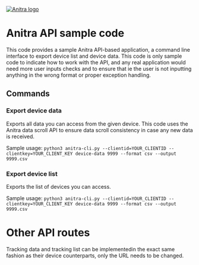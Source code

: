 
<a href="https://anitracking.com"><img src="https://anitracking.com/wp-content/uploads/2018/05/Anitrabiglogo-8-323x180.png" title="Anitra logo" alt="Anitra logo"></a>

# Anitra API sample code

This code provides a sample Anitra API-based application, a command line interface to export device list and device data. This code is only sample code to indicate how to work with the API, and any real application would need more user inputs checks and to ensure that ie the user is not inputting anything in the wrong format or proper exception handling.

## Commands

### Export device data
Exports all data you can access from the given device. This code uses the Anitra data scroll API to ensure data scroll consistency in case any new data is received.

Sample usage:
```python3 anitra-cli.py --clientid=YOUR_CLIENTID --clientkey=YOUR_CLIENT_KEY device-data 9999 --format csv --output 9999.csv```

### Export device list
Exports the list of devices you can access.

Sample usage:
```python3 anitra-cli.py --clientid=YOUR_CLIENTID --clientkey=YOUR_CLIENT_KEY device-data 9999 --format csv --output 9999.csv```

# Other API routes
Tracking data and tracking list can be implementedin the exact same fashion as their device counterparts, only the URL needs to be changed.